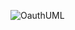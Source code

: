 ![OauthUML](https://user-images.githubusercontent.com/63610026/93833591-e261a780-fc2d-11ea-8c5f-19f78a715099.png)
